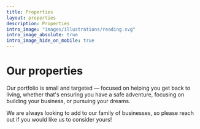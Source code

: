 ```yaml
---
title: Properties
layout: properties
description: Properties
intro_image: "images/illustrations/reading.svg"
intro_image_absolute: true
intro_image_hide_on_mobile: true
---
```


# Our properties

Our portfolio is small and targeted — focused on helping you get back to living, whether that's ensuring you have a safe adventure, focusing on building your business, or pursuing your dreams.

We are always looking to add to our family of businesses, so please reach out if you would like us to consider yours!
